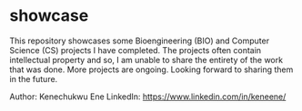 # showcase
This repository showcases some Bioengineering (BIO) and Computer Science (CS) projects I have completed.
The projects often contain intellectual property and so, I am unable to share the entirety of the work that was done.
More projects are ongoing. Looking forward to sharing them in the future.

Author: Kenechukwu Ene
LinkedIn: https://www.linkedin.com/in/keneene/
